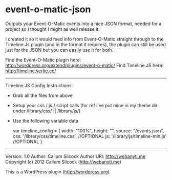 event-o-matic-json
==================

Outputs your Event-O-Matic events into a nice JSON format, needed for a project so I thought I might as well release it.

I created it so it would feed info from Event-O-Matic straight through to the Timeline.Js plugin (and in the format it requires), the plugin can still be used just for the JSON but you can easily use it for both.

Find the Event-O-Matic plugin here: http://wordpress.org/extend/plugins/event-o-matic/
Find Timeline.JS here: http://timeline.verite.co/

---

Timeline.JS Config Instructions:

* Grab all the files from above
* Setup your css / js / script calls (for ref i've put mine in my theme dir under /library/css/ || /library/js/)
* Use the following variable data

	var timeline_config = {
		width: 	"100%",
		height: "",
		source: "<?php $path = wp_upload_dir(); echo $path['baseurl'] ?>/events.json",
		css: 	'<?php echo get_template_directory_uri(); ?>/library/css/timeline.css',	//OPTIONAL
		js: 	'<?php echo get_template_directory_uri(); ?>/library/js/timeline-min.js'	//OPTIONAL
	}

---

Version: 1.0
Author: Callum Silcock
Author URI: http://webanyti.me
Copyright (c) 2012 Callum Silcock (http://webanyti.me)

This is a WordPress plugin (http://wordpress.org).